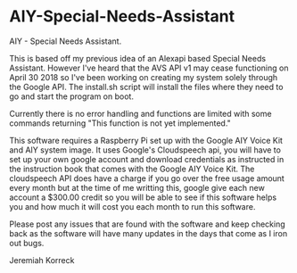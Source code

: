 # AIY-Special-Needs-Assistant
AIY - Special Needs Assistant.  

This is based off my previous idea of an Alexapi based Special Needs Assistant.  However I've heard that the AVS API v1 may cease functioning on April 30 2018 so I've been working on creating my system solely through the Google API.  The install.sh script will install the files where they need to go and start the program on boot.

Currently there is no error handling and functions are limited with some commands returning "This function is not yet implemented."  

This software requires a Raspberry Pi set up with the Google AIY Voice Kit and AIY system image.  It uses Google's Cloudspeech api,  you will have to set up your own google account and download credentials as instructed in the instruction book that comes with the Google AIY Voice Kit.  The cloudspeech API does have a charge if you go over the free usage amount every month but at the time of me writting this,  google give each new account a $300.00 credit so you will be able to see if this software helps you and how much it will cost you each month to run this software.

Please post any issues that are found with the software and keep checking back as the software will have many updates in the days that come as I iron out bugs.

Jeremiah Korreck
